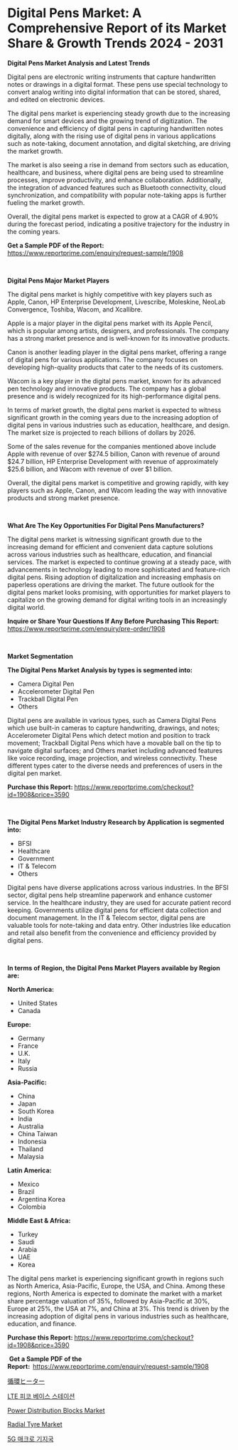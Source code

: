 <p><h1>Digital Pens Market: A Comprehensive Report of its Market Share & Growth Trends 2024 - 2031</h1></p><p><strong>Digital Pens Market Analysis and Latest Trends</strong></p>
<p><p>Digital pens are electronic writing instruments that capture handwritten notes or drawings in a digital format. These pens use special technology to convert analog writing into digital information that can be stored, shared, and edited on electronic devices.</p><p>The digital pens market is experiencing steady growth due to the increasing demand for smart devices and the growing trend of digitization. The convenience and efficiency of digital pens in capturing handwritten notes digitally, along with the rising use of digital pens in various applications such as note-taking, document annotation, and digital sketching, are driving the market growth.</p><p>The market is also seeing a rise in demand from sectors such as education, healthcare, and business, where digital pens are being used to streamline processes, improve productivity, and enhance collaboration. Additionally, the integration of advanced features such as Bluetooth connectivity, cloud synchronization, and compatibility with popular note-taking apps is further fueling the market growth.</p><p>Overall, the digital pens market is expected to grow at a CAGR of 4.90% during the forecast period, indicating a positive trajectory for the industry in the coming years.</p></p>
<p><strong>Get a Sample PDF of the Report:&nbsp;</strong> <a href="https://www.reportprime.com/enquiry/request-sample/1908">https://www.reportprime.com/enquiry/request-sample/1908</a></p>
<p>&nbsp;</p>
<p><strong>Digital Pens Major Market Players</strong></p>
<p><p>The digital pens market is highly competitive with key players such as Apple, Canon, HP Enterprise Development, Livescribe, Moleskine, NeoLab Convergence, Toshiba, Wacom, and Xcallibre.</p><p>Apple is a major player in the digital pens market with its Apple Pencil, which is popular among artists, designers, and professionals. The company has a strong market presence and is well-known for its innovative products.</p><p>Canon is another leading player in the digital pens market, offering a range of digital pens for various applications. The company focuses on developing high-quality products that cater to the needs of its customers.</p><p>Wacom is a key player in the digital pens market, known for its advanced pen technology and innovative products. The company has a global presence and is widely recognized for its high-performance digital pens.</p><p>In terms of market growth, the digital pens market is expected to witness significant growth in the coming years due to the increasing adoption of digital pens in various industries such as education, healthcare, and design. The market size is projected to reach billions of dollars by 2026.</p><p>Some of the sales revenue for the companies mentioned above include Apple with revenue of over $274.5 billion, Canon with revenue of around $24.7 billion, HP Enterprise Development with revenue of approximately $25.6 billion, and Wacom with revenue of over $1 billion.</p><p>Overall, the digital pens market is competitive and growing rapidly, with key players such as Apple, Canon, and Wacom leading the way with innovative products and strong market presence.</p></p>
<p>&nbsp;</p>
<p><strong>What Are The Key Opportunities For Digital Pens Manufacturers?</strong></p>
<p><p>The digital pens market is witnessing significant growth due to the increasing demand for efficient and convenient data capture solutions across various industries such as healthcare, education, and financial services. The market is expected to continue growing at a steady pace, with advancements in technology leading to more sophisticated and feature-rich digital pens. Rising adoption of digitalization and increasing emphasis on paperless operations are driving the market. The future outlook for the digital pens market looks promising, with opportunities for market players to capitalize on the growing demand for digital writing tools in an increasingly digital world.</p></p>
<p><strong>Inquire or Share Your Questions If Any Before Purchasing This Report:</strong> <a href="https://www.reportprime.com/enquiry/pre-order/1908">https://www.reportprime.com/enquiry/pre-order/1908</a></p>
<p>&nbsp;</p>
<p><strong>Market Segmentation</strong></p>
<p><strong>The Digital Pens Market Analysis by types is segmented into:</strong></p>
<p><ul><li>Camera Digital Pen</li><li>Accelerometer Digital Pen</li><li>Trackball Digital Pen</li><li>Others</li></ul></p>
<p><p>Digital pens are available in various types, such as Camera Digital Pens which use built-in cameras to capture handwriting, drawings, and notes; Accelerometer Digital Pens which detect motion and position to track movement; Trackball Digital Pens which have a movable ball on the tip to navigate digital surfaces; and Others market including advanced features like voice recording, image projection, and wireless connectivity. These different types cater to the diverse needs and preferences of users in the digital pen market.</p></p>
<p><strong>Purchase this Report:&nbsp;</strong><a href="https://www.reportprime.com/checkout?id=1908&price=3590">https://www.reportprime.com/checkout?id=1908&price=3590</a></p>
<p>&nbsp;</p>
<p><strong>The Digital Pens Market Industry Research by Application is segmented into:</strong></p>
<p><ul><li>BFSI</li><li>Healthcare</li><li>Government</li><li>IT & Telecom</li><li>Others</li></ul></p>
<p><p>Digital pens have diverse applications across various industries. In the BFSI sector, digital pens help streamline paperwork and enhance customer service. In the healthcare industry, they are used for accurate patient record keeping. Governments utilize digital pens for efficient data collection and document management. In the IT & Telecom sector, digital pens are valuable tools for note-taking and data entry. Other industries like education and retail also benefit from the convenience and efficiency provided by digital pens.</p></p>
<p>&nbsp;</p>
<p><strong>In terms of Region, the Digital Pens Market Players available by Region are:</strong></p>
<p>
    <p> <strong> North America: </strong>
        <ul>
            <li>United States</li>
            <li>Canada</li>
        </ul>
        </p> 
    <p> <strong> Europe: </strong>
        <ul>
            <li>Germany</li>
            <li>France</li>
            <li>U.K.</li>
            <li>Italy</li>
            <li>Russia</li>
        </ul>
        </p> 
    <p> <strong> Asia-Pacific: </strong>
        <ul>
            <li>China</li>
            <li>Japan</li>
            <li>South Korea</li>
            <li>India</li>
            <li>Australia</li>
            <li>China Taiwan</li>
            <li>Indonesia</li>
            <li>Thailand</li>
            <li>Malaysia</li>
        </ul>
        </p> 
    <p> <strong> Latin America: </strong>
        <ul>
            <li>Mexico</li>
            <li>Brazil</li>
            <li>Argentina Korea</li>
            <li>Colombia</li>
        </ul>
        </p> 
    <p> <strong> Middle East & Africa: </strong>
        <ul>
            <li>Turkey</li>
            <li>Saudi</li>
            <li>Arabia</li>
            <li>UAE</li>
            <li>Korea</li>
        </ul>
    </p>
    </p>
<p><p>The digital pens market is experiencing significant growth in regions such as North America, Asia-Pacific, Europe, the USA, and China. Among these regions, North America is expected to dominate the market with a market share percentage valuation of 35%, followed by Asia-Pacific at 30%, Europe at 25%, the USA at 7%, and China at 3%. This trend is driven by the increasing adoption of digital pens in various industries such as healthcare, education, and finance.</p></p>
<p><strong>Purchase this Report: </strong><a href="https://www.reportprime.com/checkout?id=1908&price=3590">https://www.reportprime.com/checkout?id=1908&price=3590</a></p>
<p>&nbsp;<strong>Get a Sample PDF of the Report:&nbsp;&nbsp;</strong><a href="https://www.reportprime.com/enquiry/request-sample/1908">https://www.reportprime.com/enquiry/request-sample/1908</a></p>
<p><strong></strong></p>
<p><p><a href="https://github.com/ycmtqqhvk3273/Market-Research-Report-List-1/blob/main/797291010643.md">循環ヒーター</a></p><p><a href="https://github.com/ZacharyScthmitt4465/Market-Research-Report-List-1/blob/main/28476069800.md">LTE 피코 베이스 스테이션</a></p><p><a href="https://github.com/santosh758595/Market-Research-Report-List-3/blob/main/power-distribution-blocks-market.md">Power Distribution Blocks Market</a></p><p><a href="https://issuu.com/reportprime-2/docs/radial-tyre-market-size-2030.pptx">Radial Tyre Market</a></p><p><a href="https://github.com/lkwggful07722/Market-Research-Report-List-1/blob/main/54200709799.md">5G 매크로 기지국</a></p></p>